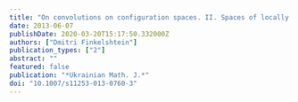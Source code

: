```yaml
---
title: "On convolutions on configuration spaces. II. Spaces of locally finite configurations."
date: 2013-06-07
publishDate: 2020-03-20T15:17:50.332000Z
authors: ["Dmitri Finkelshtein"]
publication_types: ["2"]
abstract: ""
featured: false
publication: "*Ukrainian Math. J.*"
doi: "10.1007/s11253-013-0760-3"
---
```



